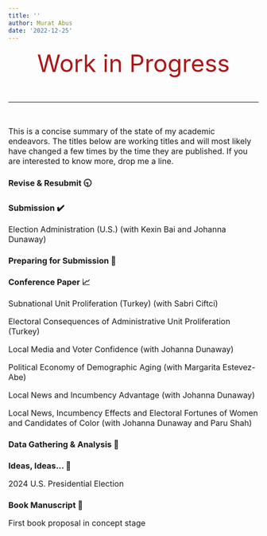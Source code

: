 ```yaml
---
title: ''
author: Murat Abus
date: '2022-12-25'
---
```


<font size="7"><p style="text-align: center; color:#ae1717;">Work in Progress</p>
<hr/> </font>

<font size="3">This is a concise summary of the state of my academic endeavors. The titles below are working titles and will most likely have changed a few times by the time they are published. If you are interested to know more, drop me a line. </font>

### Revise & Resubmit :clock930:
<font size="3">

</font>


### Submission  :heavy_check_mark: 
<font size="3">
Election Administration (U.S.) (with Kexin Bai and Johanna Dunaway)


</font>

### Preparing for Submission :bookmark_tabs:
<font size="3">

</font>

### Conference Paper :chart_with_upwards_trend:
<font size="3">

Subnational Unit Proliferation (Turkey) (with Sabri Ciftci)

Electoral Consequences of Administrative Unit Proliferation (Turkey) 

Local Media and Voter Confidence (with Johanna Dunaway)

Political Economy of Demographic Aging (with Margarita Estevez-Abe)

Local News and Incumbency Advantage (with Johanna Dunaway)

Local News, Incumbency Effects and Electoral Fortunes of Women and Candidates of Color (with Johanna Dunaway and Paru Shah)

</font>

### Data Gathering & Analysis :floppy_disk:
<font size="3">


</font>
 
### Ideas, Ideas... :memo: 
<font size="3">

2024 U.S. Presidential Election 

</font>
 
 
### Book Manuscript :book:
<font size="3">
First book proposal in concept stage


</font>
